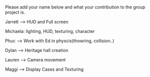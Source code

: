 Please add your name below and what your contribution to the group project is.

Jarrett --> HUD and Full screen

Michaela: lighting, HUD, texturing, character

Phuc --> Work with Ed in physcis(thowring, collision..)

Dylan --> Heritage hall creation

Lauren --> Camera movement

Maggi --> Display Cases and Texturing


